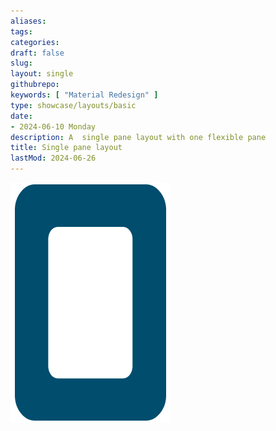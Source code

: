 ```yaml
---
aliases: 
tags: 
categories: 
draft: false
slug: 
layout: single
githubrepo: 
keywords: [ "Material Redesign" ]
type: showcase/layouts/basic
date:
- 2024-06-10 Monday
description: A  single pane layout with one flexible pane
title: Single pane layout
lastMod: 2024-06-26
---
```

![layout-single-pane.png](/assets/layout-single-pane_1719437108466_0.png)
